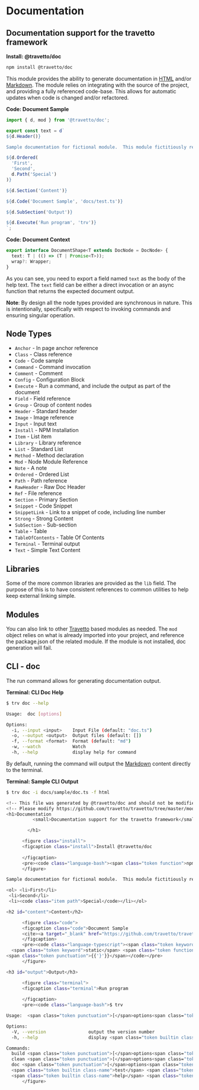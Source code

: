 <!-- This file was generated by @travetto/doc and should not be modified directly -->
<!-- Please modify https://github.com/travetto/travetto/tree/master/module/doc/doc.ts and execute "npx trv doc" to rebuild -->
# Documentation
## Documentation support for the travetto framework

**Install: @travetto/doc**
```bash
npm install @travetto/doc
```

This module provides the ability to generate documentation in [HTML](https://en.wikipedia.org/wiki/HTML) and/or [Markdown](https://en.wikipedia.org/wiki/Markdown).  The module relies on integrating with the source of the project, and providing a fully referenced code-base.  This allows for automatic updates when code is changed and/or refactored. 

**Code: Document Sample**
```typescript
import { d, mod } from '@travetto/doc';

export const text = d`
${d.Header()}

Sample documentation for fictional module.  This module fictitiously relies upon ${mod.Cache} functionality.

${d.Ordered(
  'First',
  'Second',
  d.Path('Special')
)}

${d.Section('Content')}

${d.Code('Document Sample', 'docs/test.ts')}

${d.SubSection('Output')}

${d.Execute('Run program', 'trv')}
`;
```

**Code: Document Context**
```typescript
export interface DocumentShape<T extends DocNode = DocNode> {
  text: T | (() => (T | Promise<T>));
  wrap?: Wrapper;
}
```

As you can see, you need to export a field named `text` as the body of the help text. The `text` field can be either a direct invocation or an async function that returns the expected document output.  

**Note**: By design all the node types provided are synchronous in nature.  This is intentionally, specifically with respect to invoking commands and ensuring singular operation.

## Node Types

   
   *  `Anchor` - In page anchor reference
   *  `Class` - Class reference
   *  `Code` - Code sample
   *  `Command` - Command invocation
   *  `Comment` - Comment
   *  `Config` - Configuration Block
   *  `Execute` - Run a command, and include the output as part of the document
   *  `Field` - Field reference
   *  `Group` - Group of content nodes
   *  `Header` - Standard header
   *  `Image` - Image reference
   *  `Input` - Input text
   *  `Install` - NPM Installation
   *  `Item` - List item
   *  `Library` - Library reference
   *  `List` - Standard List
   *  `Method` - Method declaration
   *  `Mod` - Node Module Reference
   *  `Note` - A note
   *  `Ordered` - Ordered List
   *  `Path` - Path reference
   *  `RawHeader` - Raw Doc Header
   *  `Ref` - File reference
   *  `Section` - Primary Section
   *  `Snippet` - Code Snippet
   *  `SnippetLink` - Link to a snippet of code, including line number
   *  `Strong` - Strong Content
   *  `SubSection` - Sub-section
   *  `Table` - Table
   *  `TableOfContents` - Table Of Contents
   *  `Terminal` - Terminal output
   *  `Text` - Simple Text Content

## Libraries

Some of the more common libraries are provided as the `lib` field.  The purpose of this is to have consistent references to common utilities to help keep external linking simple.

## Modules

You can also link to other [Travetto](https://travetto.dev) based modules as needed.  The `mod` object relies on what is already imported into your project, and reference the package.json of the related module. If the module is not installed, doc generation will fail.

## CLI - doc

The run command allows for generating documentation output.

**Terminal: CLI Doc Help**
```bash
$ trv doc --help

Usage:  doc [options]

Options:
  -i, --input <input>    Input File (default: "doc.ts")
  -o, --output <output>  Output files (default: [])
  -f, --format <format>  Format (default: "md")
  -w, --watch            Watch
  -h, --help             display help for command
```

By default, running the command will output the [Markdown](https://en.wikipedia.org/wiki/Markdown) content directly to the terminal.

**Terminal: Sample CLI Output**
```bash
$ trv doc -i docs/sample/doc.ts -f html

<!-- This file was generated by @travetto/doc and should not be modified directly -->
<!-- Please modify https://github.com/travetto/travetto/tree/master/module/doc/docs/sample/doc.ts and execute "npx trv doc" to rebuild -->
<h1>Documentation
          <small>Documentation support for the travetto framework</small>

        </h1>

      <figure class="install">
      <figcaption class="install">Install @travetto/doc
      
      </figcaption>
      <pre><code class="language-bash"><span class="token function">npm</span> <span class="token function">install</span> @travetto/doc</code></pre>     
      </figure>

Sample documentation for fictional module.  This module fictitiously relies upon <a class="module-link" href="https://github.com/travetto/travetto/tree/master/module/cache" title="Caching functionality with decorators for declarative use.">Caching</a> functionality.

<ol> <li>First</li>
 <li>Second</li>
 <li><code class="item path">Special</code></li></ol>

<h2 id="content">Content</h2>

      <figure class="code">
      <figcaption class="code">Document Sample
      <cite><a target="_blank" href="https://github.com/travetto/travetto/tree/master/module/doc/docs/test.ts">Source</a></cite>
      </figcaption>
      <pre><code class="language-typescript"><span class="token keyword">class</span> <span class="token class-name">TestFile</span> <span class="token punctuation">{{'{'}}</span>
  <span class="token keyword">static</span> <span class="token function">method</span><span class="token punctuation">(</span><span class="token punctuation">)</span> <span class="token punctuation">{{'{'}}</span> <span class="token punctuation">{{'}'}}</span>
<span class="token punctuation">{{'}'}}</span></code></pre>     
      </figure>

<h3 id="output">Output</h3>

      <figure class="terminal">
      <figcaption class="terminal">Run program
      
      </figcaption>
      <pre><code class="language-bash">$ trv

Usage:  <span class="token punctuation">[</span>options<span class="token punctuation">]</span> <span class="token punctuation">[</span>command<span class="token punctuation">]</span>

Options:
  -V, --version                output the version number
  -h, --help                   display <span class="token builtin class-name">help</span> <span class="token keyword">for</span> <span class="token builtin class-name">command</span>

Commands:
  build <span class="token punctuation">[</span>options<span class="token punctuation">]</span>
  clean <span class="token punctuation">[</span>options<span class="token punctuation">]</span>
  doc <span class="token punctuation">[</span>options<span class="token punctuation">]</span>
  <span class="token builtin class-name">test</span> <span class="token punctuation">[</span>options<span class="token punctuation">]</span> <span class="token punctuation">[</span>regexes<span class="token punctuation">..</span>.<span class="token punctuation">]</span>
  <span class="token builtin class-name">help</span> <span class="token punctuation">[</span>command<span class="token punctuation">]</span>               display <span class="token builtin class-name">help</span> <span class="token keyword">for</span> <span class="token builtin class-name">command</span></code></pre>     
      </figure>
```

